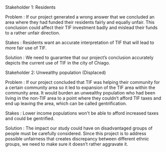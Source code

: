 
Stakeholder 1: Residents

Problem
	: If our project generated a wrong answer that we concluded an area where they had funded their residents fairly and equally unfair. This conclusion could affect their TIF investment badly and mislead their funds to a rather unfair direction.

Stakes
	: Residents want an accurate interpretation of TIF that will lead to more fair use of TIF.

Solution
	: We need to guarantee that our project’s conclusion accurately depicts the current use of TIF in the city of Chiago.


Stakeholder 2: Unwealthy population (Displaced)

Problem
	: If our project concluded that TIF was helping their community for a certain community area so it led to expansion of the TIF area within the community area. It would burden an unwealthy population who had been living in the non-TIF area to a point where they couldn’t afford TIF taxes and end up leaving the area, which can be called gentrification.

Stakes
	: Lower income populations won't be able to afford increased taxes and could be gentrified.

Solution
: The impact our study could have on disadvantaged groups of people must be carefully considered. Since this project is to address possible unfairness that creates discrepancy between different ethnic groups, we need to make sure it doesn’t rather aggravate it.  

